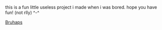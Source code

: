 this is a fun little useless project i made when i was bored. hope you have fun! (not rlly) ^-^

[Bruhaps](https://rxtro1.github.io/bruhaps/index.html)
